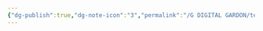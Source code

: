 ```yaml
---
{"dg-publish":true,"dg-note-icon":"3","permalink":"/G DIGITAL GARDON/test2/","dgPassFrontmatter":true,"noteIcon":"3","created":"2024-10-26T10:20:22.766+08:00","updated":"2024-10-26T10:21:11.429+08:00"}
---
```


